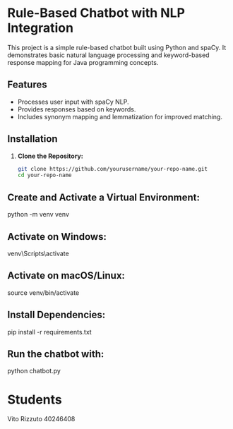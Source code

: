 # Rule-Based Chatbot with NLP Integration

This project is a simple rule-based chatbot built using Python and spaCy. It demonstrates basic natural language processing and keyword-based response mapping for Java programming concepts.

## Features
- Processes user input with spaCy NLP.
- Provides responses based on keywords.
- Includes synonym mapping and lemmatization for improved matching.

## Installation

1. **Clone the Repository:**
   ```bash
   git clone https://github.com/yourusername/your-repo-name.git
   cd your-repo-name

## Create and Activate a Virtual Environment:
   python -m venv venv
   
## Activate on Windows:
venv\Scripts\activate

## Activate on macOS/Linux:
source venv/bin/activate

## Install Dependencies:
pip install -r requirements.txt

## Run the chatbot with:
python chatbot.py

# Students
Vito Rizzuto 40246408

